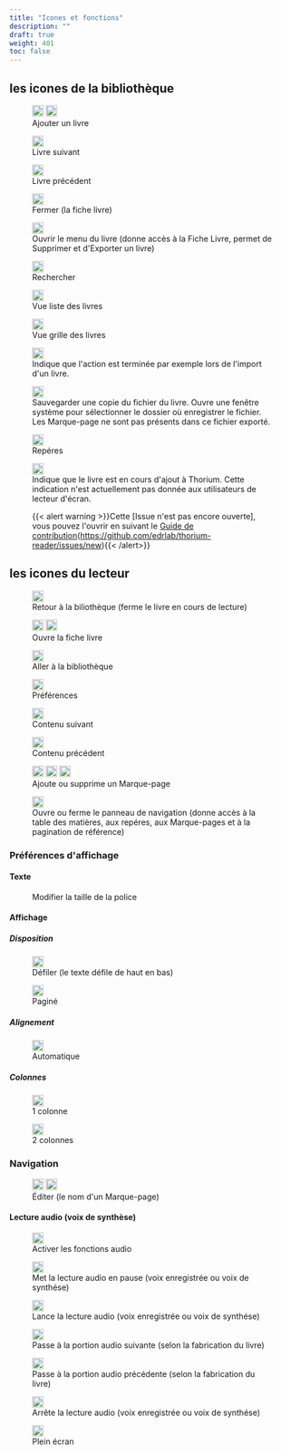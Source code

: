 ```yaml
---
title: "Icones et fonctions"
description: ""
draft: true
weight: 401
toc: false
---
```




## les icones de la bibliothèque
<!--
[L'article 401_fuctionsIcons en brouillon conserve les icones qui ne sont pas documentés ici ou qui sont en doublons](400_ressources/401_fuctionsIcons)
-->

<figure>
  <img class="icons" src="/images/icons/baseline-add-24px.svg" alt="" width="20px"/>
  <img class="icons" src="/images/icons/plus.svg" alt="" width="20px"/>
  <figcaption class="icon">Ajouter un livre
  </figcaption>
</figure>

<figure>
  <img class="icons" src="/images/icons/baseline-arrow_forward_ios-24px.svg" alt="" width="20px"/>
  <figcaption class="icon">Livre suivant
  </figcaption>
</figure>

<figure>
  <img class="icons" src="/images/icons/baseline-arrow_left_ios-24px.svg" alt="" width="20px"/>
  <figcaption class="icon">Livre précédent
  </figcaption>
</figure>

<figure>
  <img class="icons" src="/images/icons/baseline-close-24px.svg" alt="" width="20px"/>
  <figcaption class="icon">Fermer (la fiche livre)
  </figcaption>
</figure>

<!--
<figure>
  <img class="icons" src="/images/icons/baseline-more_vert-24px.svg" alt="" width="20px"/>
  <figcaption class="icon">Ouvrir le menu du livre (donne accès à la Fiche Livre, permet de Supprimer et d'Exporter un livre)
  </figcaption>
</figure>
-->

<figure>
  <img class="icons" src="/images/icons/menu.svg" alt="" width="20px"/>
  <figcaption class="icon">Ouvrir le menu du livre  (donne accès à la Fiche Livre, permet de Supprimer et d'Exporter un livre)
  </figcaption>
</figure>

<figure>
  <!-- <img class="icons" src="/images/icons/baseline-search-24px.svg" alt="" width="20px"/>
   <img class="icons" src="/images/icons/baseline-search-24px-grey.svg" alt="" width="20px"/> <figcaption class="icon"> -->
  <img class="icons" src="/images/icons/magnifying_glass.svg" alt="" width="20px"/>
  <figcaption class="icon">Rechercher
  </figcaption>
</figure>

<figure>
  <img class="icons" src="/images/icons/baseline-view_list-24px.svg" alt="" width="20px"/>
  <figcaption class="icon">Vue liste des livres
  </figcaption>
</figure>
<!--<figure>
  <img class="icons" src="/images/icons/baseline-list-24px.svg" alt="" width="20px"/>
  <figcaption class="icon">
  </figcaption>
</figure>-->

<figure>
  <img class="icons" src="/images/icons/baseline-view_module-24px.svg" alt="" width="20px"/>
  <figcaption class="icon">
  </figcaption>Vue grille des livres
</figure>

<figure>
  <img class="icons" src="/images/icons/done.svg" alt="" width="20px"/>
  <figcaption class="icon">Indique que l'action est terminée par exemple lors de l'import d'un livre.
  </figcaption>
</figure>

<figure>
  <img class="icons" src="/images/icons/download.svg" alt="" width="20px"/>
  <figcaption class="icon">
  </figcaption>Sauvegarder une copie du fichier du livre. Ouvre une fenêtre système pour sélectionner le dossier où enregistrer le fichier. Les Marque-page ne sont pas présents dans ce fichier exporté.
</figure>


<figure>
  <img class="icons" src="/images/icons/landmark.svg" alt="" width="20px"/>
  <figcaption class="icon"> Repéres
  </figcaption>
</figure>


<figure>
  <img class="icons" src="/images/icons/loader.svg" alt="" width="20px"/>
  <figcaption class="icon">Indique que le livre est en cours d'ajout à Thorium. Cette indication n'est actuellement pas donnée aux utilisateurs de lecteur d'écran.
  
  {{< alert warning >}}Cette [Issue n'est pas encore ouverte], vous pouvez l'ouvrir en suivant le [Guide de contribution](https://github.com/edrlab/thorium-reader/issues/new)(https://github.com/edrlab/thorium-reader/issues/new){{< /alert>}}
  <!--TODO open Issue + Contributing.md-->
  </figcaption>
</figure>



## les icones du lecteur

<figure>
  <img class="icons" src="/images/icons/baseline-arrow_back-24px.svg" alt="" width="20px"/>
  <figcaption class="icon">Retour à la biliothèque (ferme le livre en cours de lecture)
  </figcaption>
</figure>

<figure>
  <img class="icons" src="/images/icons/info.svg" alt="" width="20px"/>  <img class="icons" src="/images/icons/outline-info-24px.svg" alt="" width="20px"/>
  <figcaption class="icon">Ouvre la fiche livre
  </figcaption>
</figure>

<figure>
  <img class="icons" src="/images/icons/outline-flip_to_front-24px.svg" alt="" width="20px"/>
  <figcaption class="icon"> Aller à la bibliothèque
  </figcaption>
</figure>

<figure>
  <img class="icons" src="/images/icons/font-size.svg" alt="" width="20px"/>
  <figcaption class="icon"> Préférences
  </figcaption>
</figure>

<figure>
  <img class="icons" src="/images/icons/baseline-arrow_forward_ios-24px.svg" alt="" width="20px"/>
  <figcaption class="icon">Contenu suivant
  </figcaption>
</figure>

<figure>
  <img class="icons" src="/images/icons/baseline-arrow_left_ios-24px.svg" alt="" width="20px"/>
  <figcaption class="icon">Contenu précédent
  </figcaption>
</figure>


<figure>
  <img class="icons" src="/images/icons/outline-bookmark-24px.svg" alt="" width="20px"/>
  <img class="icons" src="/images/icons/outline-bookmark-24px-grey.svg" alt="" width="20px"/>  <img class="icons" src="/images/icons/outline-bookmark_border-24px.svg" alt="" width="20px"/>
  <figcaption class="icon">Ajoute ou supprime un Marque-page
  </figcaption>
</figure>



<figure>
  <img class="icons" src="/images/icons/open_book.svg" alt="" width="20px"/>
  <figcaption class="icon">
  </figcaption>Ouvre ou ferme le panneau de navigation (donne accès à la table des matières, aux repéres, aux Marque-pages et à la pagination de référence)
</figure>



### Préférences d'affichage

#### Texte
<figure>

  <figcaption class="icon">
  </figcaption>Modifier la taille de la police
</figure>

#### Affichage
##### Disposition
<figure>
  <img class="icons" src="/images/icons/auto.svg" alt="" width="20px"/>
  <figcaption class="icon">Défiler (le texte défile de haut en bas)
  </figcaption>
</figure>

<figure>
  <img class="icons" src="/images/icons/pagine.svg" alt="" width="20px"/>
  <figcaption class="icon">Paginé
  </figcaption>
</figure>

##### Alignement

<figure>
  <img class="icons" src="/images/icons/paragraph-left.svg" alt="" width="20px"/>
  <figcaption class="icon"> Automatique
  </figcaption> 
</figure>

##### Colonnes
<figure>
  <img class="icons" src="/images/icons/colonne.svg" alt="" width="20px"/>
  <figcaption class="icon">
  </figcaption> 1 colonne
</figure>

<figure>
  <img class="icons" src="/images/icons/colonne2.svg" alt="" width="20px"/>
  <figcaption class="icon"> 2 colonnes
  </figcaption>
</figure>

### Navigation
<figure>
  <img class="icons" src="/images/icons/baseline-edit-24px.svg" alt="" width="20px"/>   <img class="icons" src="/images/icons/baseline-edit-24px-grey.svg" alt="" width="20px"/>
  <figcaption class="icon">Éditer (le nom d'un Marque-page)
  </figcaption>
</figure>

#### Lecture audio (voix de synthèse)

<figure>
  <img class="icons" src="/images/icons/baseline-volume_up-24px.svg" alt="" width="20px"/>
  <figcaption class="icon">Activer les fonctions audio
  </figcaption>
</figure>

<figure>
  <img class="icons" src="/images/icons/baseline-pause-24px.svg" alt="" width="20px"/>
  <figcaption class="icon">Met la lecture audio en pause  (voix enregistrée ou voix de synthése)
  </figcaption>
</figure>
<figure>
  <img class="icons" src="/images/icons/baseline-play_arrow-24px.svg" alt="" width="20px"/>
  <figcaption class="icon"> Lance la lecture audio (voix enregistrée ou voix de synthése)
  </figcaption>
</figure>

<figure>
  <img class="icons" src="/images/icons/baseline-skip_next-24px.svg" alt="" width="20px"/>
  <figcaption class="icon">Passe à la portion audio suivante (selon la fabrication du livre)
  </figcaption>
</figure>

<figure>
  <img class="icons" src="/images/icons/baseline-skip_previous-24px.svg" alt="" width="20px"/>
  <figcaption class="icon">Passe à la portion audio précédente (selon la fabrication du livre)
  </figcaption>
</figure>

<figure>
  <img class="icons" src="/images/icons/baseline-stop-24px.svg" alt="" width="20px"/>
  <figcaption class="icon">
  </figcaption>Arrête la lecture audio (voix enregistrée ou voix de synthése)
</figure>



<figure>
  <img class="icons" src="/images/icons/sharp-crop_free-24px.svg" alt="" width="20px"/>
  <figcaption class="icon">Plein écran
  </figcaption>
</figure>


